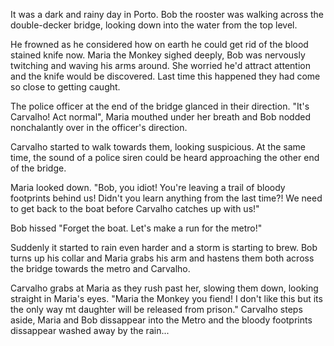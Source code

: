 
It was a dark and rainy day in Porto. Bob the rooster was walking across the double-decker bridge, looking down into the water from the top level. 

He frowned as he considered how on earth he could get rid of the blood stained knife now. Maria the Monkey sighed deeply, Bob was nervously twitching and waving his arms around. She worried he'd attract attention and the knife would be discovered. Last time this happened they had come so close to getting caught.

The police officer at the end of the bridge glanced in their direction. "It's Carvalho! Act normal", Maria mouthed under her breath and Bob nodded nonchalantly over in the officer's direction. 

Carvalho started to walk towards them, looking suspicious.  At the same time, the sound of a police siren could be heard approaching the other end of the bridge.

Maria looked down.  "Bob, you idiot! You're leaving a trail of bloody footprints behind us!  Didn't you learn anything from the last time?!  We need to get back to the boat before Carvalho catches up with us!"

Bob hissed "Forget the boat.  Let's make a run for the metro!" 

Suddenly it started to rain even harder and a storm is starting to brew. Bob turns up his collar and Maria grabs his arm and hastens them both across the bridge towards the metro and Carvalho.

Carvalho grabs at Maria as they rush past her, slowing them down, looking straight in Maria's eyes. "Maria the Monkey you fiend! I don't like this but its the only way mt daughter will be released from prison." Carvalho steps aside, Maria and Bob dissappear into the Metro and the bloody footprints dissappear washed away by the rain...


